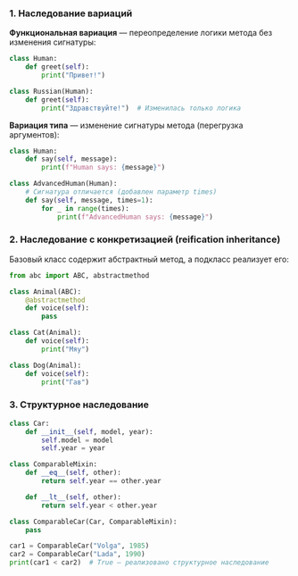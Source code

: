 
### 1. Наследование вариаций 

**Функциональная вариация** — переопределение логики метода без изменения сигнатуры:

```python
class Human:
    def greet(self):
        print("Привет!")

class Russian(Human):
    def greet(self):
        print("Здравствуйте!")  # Изменилась только логика
```

**Вариация типа** — изменение сигнатуры метода (перегрузка аргументов):

```python
class Human:
    def say(self, message):
        print(f"Human says: {message}")

class AdvancedHuman(Human):
    # Сигнатура отличается (добавлен параметр times)
    def say(self, message, times=1):
        for _ in range(times):
            print(f"AdvancedHuman says: {message}")
```


### 2. Наследование с конкретизацией (reification inheritance)

Базовый класс содержит абстрактный метод, а подкласс реализует его:

```python
from abc import ABC, abstractmethod

class Animal(ABC):
    @abstractmethod
    def voice(self):
        pass

class Cat(Animal):
    def voice(self):
        print("Мяу")

class Dog(Animal):
    def voice(self):
        print("Гав")
```


### 3. Структурное наследование

```python
class Car:
    def __init__(self, model, year):
        self.model = model
        self.year = year

class ComparableMixin:
    def __eq__(self, other):
        return self.year == other.year

    def __lt__(self, other):
        return self.year < other.year

class ComparableCar(Car, ComparableMixin):
    pass

car1 = ComparableCar("Volga", 1985)
car2 = ComparableCar("Lada", 1990)
print(car1 < car2)  # True — реализовано структурное наследование
```

